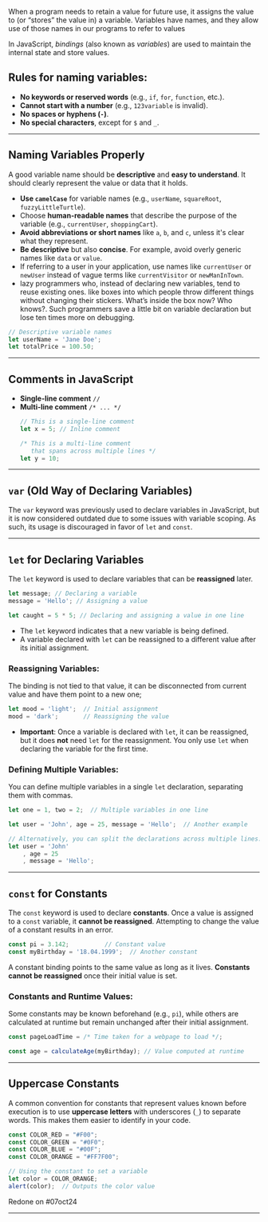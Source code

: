When a program
needs to retain a value for future use, it assigns the value to (or “stores” the value in) a
variable. Variables have names, and they allow use of those names in our programs to
refer to values


In JavaScript, *bindings* (also known as *variables*) are used to maintain the internal state and store values.

## Rules for naming variables:

- **No keywords or reserved words** (e.g., `if`, `for`, `function`, etc.).
- **Cannot start with a number** (e.g., `123variable` is invalid).
- **No spaces or hyphens (`-`)**.
- **No special characters**, except for `$` and `_`.

---

## Naming Variables Properly

A good variable name should be **descriptive** and **easy to understand**. It should clearly represent the value or data that it holds.

- **Use `camelCase`** for variable names (e.g., `userName`, `squareRoot`, `fuzzyLittleTurtle`).
- Choose **human-readable names** that describe the purpose of the variable (e.g., `currentUser`, `shoppingCart`).
- **Avoid abbreviations or short names** like `a`, `b`, and `c`, unless it's clear what they represent.
- **Be descriptive** but also **concise**. For example, avoid overly generic names like `data` or `value`.
- If referring to a user in your application, use names like `currentUser` or `newUser` instead of vague terms like `currentVisitor` or `newManInTown`.
- lazy programmers who, instead of declaring new variables, tend to reuse existing ones. like boxes into which people throw different things without changing their stickers. What’s inside the box now? Who knows?. Such programmers save a little bit on variable declaration but lose ten times more on debugging.

```js
// Descriptive variable names
let userName = 'Jane Doe';
let totalPrice = 100.50;
```

---

## Comments in JavaScript

- **Single-line comment** `//`
- **Multi-line comment** `/* ... */`
  ```js
  // This is a single-line comment
  let x = 5; // Inline comment
  
  /* This is a multi-line comment
     that spans across multiple lines */
  let y = 10;
  ```

---

## `var` (Old Way of Declaring Variables)

The `var` keyword was previously used to declare variables in JavaScript, but it is now considered outdated due to some issues with variable scoping. As such, its usage is discouraged in favor of `let` and `const`.

---

## `let` for Declaring Variables

The `let` keyword is used to declare variables that can be **reassigned** later.

```js
let message; // Declaring a variable
message = 'Hello'; // Assigning a value

let caught = 5 * 5; // Declaring and assigning a value in one line
```

- The `let` keyword indicates that a new variable is being defined.
- A variable declared with `let` can be reassigned to a different value after its initial assignment.

### Reassigning Variables:
The binding is not tied to that value, it can be disconnected from current value and have them point to a new one;
```js
let mood = 'light';  // Initial assignment
mood = 'dark';       // Reassigning the value
```

- **Important**: Once a variable is declared with `let`, it can be reassigned, but it does **not** need `let` for the reassignment. You only use `let` when declaring the variable for the first time.

### Defining Multiple Variables:
You can define multiple variables in a single `let` declaration, separating them with commas.

```js
let one = 1, two = 2;  // Multiple variables in one line

let user = 'John', age = 25, message = 'Hello';  // Another example

// Alternatively, you can split the declarations across multiple lines:
let user = 'John'
    , age = 25
    , message = 'Hello';
```

---

## `const` for Constants

The `const` keyword is used to declare **constants**. Once a value is assigned to a `const` variable, it **cannot be reassigned**. Attempting to change the value of a constant results in an error.

```js
const pi = 3.142;          // Constant value
const myBirthday = '18.04.1999';  // Another constant
```
A constant binding points to the same value as long as it lives. **Constants cannot be reassigned** once their initial value is set.

### Constants and Runtime Values:
Some constants may be known beforehand (e.g., `pi`), while others are calculated at runtime but remain unchanged after their initial assignment.

```js
const pageLoadTime = /* Time taken for a webpage to load */;

const age = calculateAge(myBirthday); // Value computed at runtime
```

---

## Uppercase Constants

A common convention for constants that represent values known before execution is to use **uppercase letters** with underscores (`_`) to separate words. This makes them easier to identify in your code.

```js
const COLOR_RED = "#F00";
const COLOR_GREEN = "#0F0";
const COLOR_BLUE = "#00F";
const COLOR_ORANGE = "#FF7F00";

// Using the constant to set a variable
let color = COLOR_ORANGE;
alert(color);  // Outputs the color value
```

Redone on #07oct24 

---
